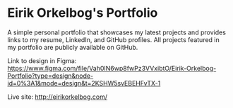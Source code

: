 <h1>Eirik Orkelbog's Portfolio</h1> 

A simple personal portfolio that showcases my latest projects and provides links to my resume, LinkedIn, and GitHub profiles. All projects featured in my portfolio are publicly available on GitHub.

Link to design in Figma: https://www.figma.com/file/Vah0IN6wp8fwPz3VVxibtO/Eirik-Orkelbog-Portfolio?type=design&node-id=0%3A1&mode=design&t=2KSHW5svEBEHFvTX-1

Live site: http://eirikorkelbog.com/
